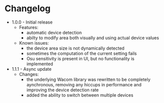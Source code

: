 Changelog
=========

- 1.0.0 - Initial release
  - Features:
    - automatic device detection
    - abilty to modify area both visually and using actual device values
  - Known issues:
    - the device area size is not dynamically detected
    - sometimes the computation of the current setting fails
    - Osu sensitivity is present in UI, but no functionality is implemented
- 1.1.1 - Async update
  - Changes:
    - the underlying Wacom library was rewritten to be completely aynchronous,
removing any hiccups in performance and improving the device detection rate
    - added the ability to switch between multiple devices
